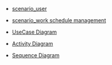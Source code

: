 * [scenario_user][1]
* [scenario_work schedule management ][2]
* [UseCase Diagram][1]
* [Activity Diagram][2]
* [ Sequence Diagram][3]

  [1]: https://github.com/alikalantaripor/work_schedule/blob/master/Senario/scenario.md
  [2]: https://github.com/alikalantaripor/work_schedule/blob/master/design/Activity1.md
  [3]: https://github.com/alikalantaripor/work_schedule/blob/master/documentiation/sequence.md


  [1]: https://github.com/alikalantaripor/work_schedule/blob/master/Senario/scenario.md
  [2]: https://github.com/alikalantaripor/work_schedule/blob/master/Senario/scenario.md
